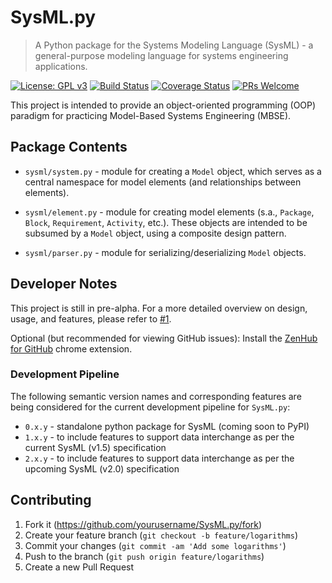 # SysML.py

> A Python package for the Systems Modeling Language (SysML) - a general-purpose modeling language for systems engineering applications.

[![License: GPL v3](https://img.shields.io/badge/License-GPL%20v3-blue.svg)](https://www.gnu.org/licenses/gpl-3.0)
[![Build Status](https://travis-ci.com/spacedecentral/SysML.py.svg?branch=dev)](https://travis-ci.com/spacedecentral/SysML.py)
[![Coverage Status](https://coveralls.io/repos/github/spacedecentral/SysML.py/badge.svg)](https://coveralls.io/github/spacedecentral/SysML.py?branch=dev)
[![PRs Welcome](https://img.shields.io/badge/PRs-welcome-brightgreen.svg?style=flat-square)](http://makeapullrequest.com)

 This project is intended to provide an object-oriented programming (OOP) paradigm for practicing Model-Based Systems Engineering (MBSE).

## Package Contents

- `sysml/system.py` - module for creating a `Model` object, which serves as a central namespace for model elements (and relationships between elements).

- `sysml/element.py` - module for creating model elements (s.a., `Package`, `Block`, `Requirement`, `Activity`, etc.). These objects are intended to be subsumed by a `Model` object, using a composite design pattern.

- `sysml/parser.py` - module for serializing/deserializing `Model` objects.

## Developer Notes

This project is still in pre-alpha. For a more detailed overview on design, usage, and features, please refer to
[#1](https://github.com/spacedecentral/SysML.py/issues/1).

Optional (but recommended for viewing GitHub issues): Install the [ZenHub for GitHub](https://chrome.google.com/webstore/detail/zenhub-for-github/ogcgkffhplmphkaahpmffcafajaocjbd?hl=en-US) chrome extension.

### Development Pipeline

The following semantic version names and corresponding features are being considered for the current development pipeline for `SysML.py`:

- `0.x.y` - standalone python package for SysML (coming soon to PyPI)
- `1.x.y` - to include features to support data interchange as per the current SysML (v1.5) specification
- `2.x.y` - to include features to support data interchange as per the upcoming SysML (v2.0) specification

## Contributing

1. Fork it (<https://github.com/yourusername/SysML.py/fork>)
2. Create your feature branch (`git checkout -b feature/logarithms`)
3. Commit your changes (`git commit -am 'Add some logarithms'`)
4. Push to the branch (`git push origin feature/logarithms`)
5. Create a new Pull Request
